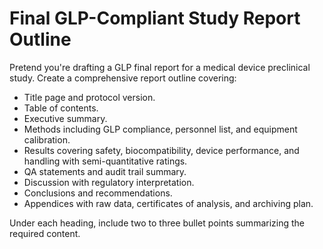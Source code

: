 # Final GLP-Compliant Study Report Outline

Pretend you're drafting a GLP final report for a medical device preclinical study. Create a comprehensive report outline covering:

- Title page and protocol version.
- Table of contents.
- Executive summary.
- Methods including GLP compliance, personnel list, and equipment calibration.
- Results covering safety, biocompatibility, device performance, and handling with semi-quantitative ratings.
- QA statements and audit trail summary.
- Discussion with regulatory interpretation.
- Conclusions and recommendations.
- Appendices with raw data, certificates of analysis, and archiving plan.

Under each heading, include two to three bullet points summarizing the required content.
